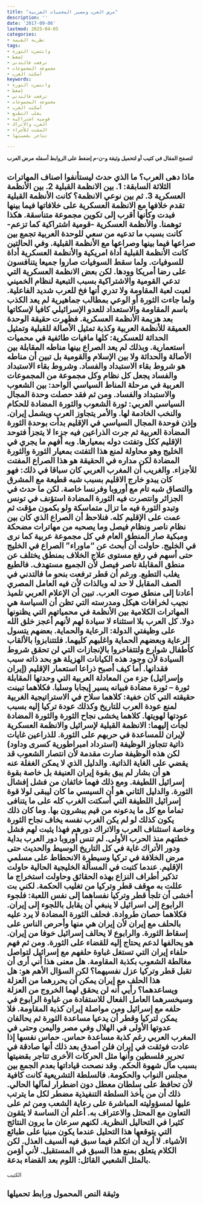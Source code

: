 ```yaml
---
title: "مرض العرب ومصير المحميات العربية"
description: ''
date: '2017-09-06'
lastmod: 2025-04-05
categories:
- نظرية القيمة
tags:
- وانتصرت الثورة
- إضغط
- ترفعت فالتدني
- مجموعة المجموعات
- أسكتت الغرب
keywords:
- وانتصرت الثورة
- إضغط
- ترفعت فالتدني
- مجموعة المجموعات
- أسكتت الغرب
- يغلب التطبع
- قومية اشتراكية
- العرب والاتراك
- المفتت للأجزاء
- تتاجر بقضيتها

---
```

**لتصفح المقال في كتيب أو لتحميل وثيقة و-ن-م إضغط على الروابط أسفله** **مرض العرب**

## **ماذا دهى العرب؟ ما الذي حدث ليستأنفوا اصناف المهاترات الثلاثة السابقة: 1. بين الانظمة القبلية 2. بين الأنظمة العسكرية 3. ثم بين نوعي الانظمة؟ كانت الأنظمة القبلية تقدم خلافها مع الانظمة العسكرية على خلافاتها فيما بينها فبدت وكأنها أقرب إلى تكوين مجموعة متناسقة. هكذا توهمنا. والأنظمة العسكرية -قومية اشتراكية كما تزعم- كانت بسبب ما تدعيه من سعي للوحدة العربية تجمع بين صراعها فيما بينها وصراعها مع الأنظمة القبلية. وفي الحالتين كانت الأنظمة القبلية أداة امريكية والأنظمة العسكرية أداة للسوفيات. ولما سقط السوفيات صاروا جميعا يتنافسون على رضا أمريكا وودها. لكن بعض الانظمة العسكرية التي تدعي القومية والاشتراكية بسبب التبعية لنظام الخميني لعبت لعبة المقاومة ولا تدري أنها فخ للعرب شديد الفاعلية. ولما جاءت الثورة أو الوعي بمطالب جماهيرية لم يعد الكذب باسم المقاومة والاستعداد للعدو الإسرائيلي كافيا لإسكاتها بعد هزيمة الأنظمة العسكرية. فظهرت حقيقة الوحدة العميقة للأنظمة العربية وكذبة تمثيل الأصالة للقبلية وتمثيل الحداثة للعسكرية: كلها مافيات طائفية في محميات استعمارية. وبذلك لم يعد الصراع بينها مناطه المقابلة بين الأصالة والحداثة ولا بين الإسلام والقومية بل تبين أن مناطه هو شروط بقاء الاستبداد والفساد. وشروط بقاء الاستبداد والفساد يجعل كل نظام وكل مجموعة من المجموعات العربية في مرحلة المناط السياسي الواحد: بين الشعوب والاستبداد والفساد. ومن ثم فقد حصلت وحدة المجال السياسي العربي: ثورة الشعوب والثورة المضادة للحكام والنخب الخادمة لها. والأمر يتجاوز العرب ويشمل إيران. وإذن فوحدة المجال السياسي في الإقليم بدأت بوحدة الثورة المضادة العربية ثم جرت الذراعين فيه جزءا لا يتجزأ فتوحد الإقليم ككل وتفتت دوله بمعيارها. وبه أفهم ما يجري في الخليج وهو محاولة لمنع هذا التفتت بمعيار الثورة والثورة المضادة لكن مداره في الحقيقة هو هذا الصراع المفتت للأجزاء. والغريب أن المغرب العربي كان سباقا في ذلك: فهو كان يبدو خارج الاقليم بسبب شبه قطيعة مع المشرق والتصاق شبه تام مع أوروبا وفرنسا خاصة. لكن ما حدث في الجزائر وانتصرت فيه الثورة المضادة استؤنف في تونس وتبدو الثورة فيه ما تزال متماسكة ولو بكمون مؤقت ثم عمت على الإقليم كله. فنلاحظ أن الصراع الذي كان بين نظام ناصر ونظام فيصل وما يصحبه من مهاترات مضحكة ومبكية صار المنطق العام في كل مجموعة عربية كما نرى في الخليج. حاولت أن أبحث عن “ماوراء” الصراع في الخليج حتى أسهم في رفع مستوى علاج الخلاف بمنطق يختلف عن منطق المقابلة ناصر فيصل لأن الجميع مستهدف. فالطبع يغلب التطبع. ورغم أن قطر ترفعت بنحو ما فالتدني في الصف المقابل لا حد له وبالذات لأن فيه العامل المصري أعادنا إلى منطق صوت العرب. تبين أن الإعلام العربي تلميذ نجيب لخرافات هيكل ومدرسته التي تظن أن السياسة هي المهاترات الكلامية بين الأنظمة في محمياتهم التي يظنونها دولا. كل العرب بلا استثناء لا سيادة لهم لأنهم أعجز خلق الله على وظيفتي الدولة: الرعاية والحماية. بعضهم يتسول الرعاية وبعضهم الحماية واغلبهم كليهما. فلتتنابزوا بالألقاب كأطفال شوارع ولتتفاخروا بالإنجازات التي لن تحقق شروط السيادة لأن وجود هذه الكيانات الهزيلة هو بحد ذاته سبب فقدانها. أما كيف أصبح ذراعا استعمار الإقليم (إيران وإسرائيل) جزء من المعادلة العربية التي وحدتها المقابلة ثورة – ثورة مضادة فبيانه يسير إيجابا وسلبا. فكلاهما تبينت حقيقته التي كان خفية: كلاهما سلاح في الاستراتيجية الغربية لمنع عودة العرب للتاريخ وكذلك عودة تركيا إليه بسبب عودتها لهويتها. كلاهما يخشى نجاح الثورة والثورة المضادة لجأت إليهما: الانظمة القبلية لإسرائيل والانظمة العسكرية لإيران للمساعدة في حربهم على الثورة. للذراعين غايات ذاتية تتجاوز الوظيفة (استرداد امبراطورية كسرى وداود) لكن هذه الوظيفة صارت مقدمة لأن انتصار الشعوب قد يقضي على الغاية الذاتية. والدليل الذي لا يمكن الغفلة عنه هو أن بشار لم يبق بقوة إيران العنيفة بل خاصة بقوة إسرائيل اللطيفة. ومع ذلك فهما خائفان من فشل إفشال الثورة. والدليل الثاني هو أن السيسي ما كان ليبقى لولا قوة إسرائيل اللطيفة التي أسكتت الغرب كله على ما يتنافى تماما مع كل ما يدعونه من قيم يبشرون بها. وما كان ذلك يكون كذلك لو لم يكن الغرب نفسه يخاف نجاح الثورة وخاصة استئناف العرب والاتراك دورهم فهذا يثبت لهم فشل خطتهم منذ الحرب الأولى. لم تنس أوروبا دور العرب بداية ودور الأتراك غاية في كل التاريخ الوسيط والحديث حتى مرض الخلافة في تركيا وسيطرة الانحطاط على مسلمي الإقليم. عندما كتبت في المسألة الخليجية الحالية حاولت تذكير أطراف النزاع بهذه الحقائق وحاولت استخراج ما عللت به موقف قطر وتركيا من تغليب الحكمة. لكني بت أخشى أن تلجأ قطر وتركيا نفساهما إلى نفس اللعبة: فلجوء الرابوع إلى اسرائيل لا ينبغي أن يقابل باللجوء إلى إيران. فكلاهما حصان طروادة. فحلف الثورة المضادة لا يرد عليه بالحلف مع إيران لأن إيران هي منها وأحرص الناس على إسقاط الثورة. والرابوع لا يحالف إسرائيل خوفا من إيران. هو يحالفها لدعم يحتاج إليه للقضاء على الثورة. ومن ثم فهم حلفاء إيران التي تستغل غباوة حلفهم مع إسرائيل لتواصل مغالطة الشعوب بكذبة المقاومة. هل معنى هذا أني أرى أن تقبل قطر وتركيا عزل نفسيهما؟ لكن السؤال الأهم هو: هل هذا الحلف مع إيران يمكن أن يحررهما من العزلة ويساعدهما؟ رأيي أنه لن يحقق لهما الخروج من العزلة وسيخسرهما العامل الفعال للاستفادة من غباوة الرابوع في حلفه مع إسرائيل ومن مواصلة إيران كذبة المقاومة. فلا يمكن لتركيا وقطر أن يدعيا مساعدة الثورة ثم يحالفان عدوتها الأولى في الهلال وفي مصر واليمن وحتى في المغرب العربي رغم كذبة مساعدة حماس. حماس نفسها إذا عادت فوثقت في إيران فلن أصدق بعد ذلك أنها صادقة في تحرير فلسطين وأنها مثل الحركات الأخرى تتاجر بقضيتها بسبب مآل شهوة الحكم. وقد نصحت قياداتها بعدم الجمع بين مجلس النواب والحكومة. فالسلطة التشريعية كانت كافية لأن تحافظ على سلطان معطل دون اضطرار لمآلها الحالي. ذلك أن من يأخذ السلطة التنفيذية مضطر لكل ما يترتب عليها لمسؤوليته المباشرة على رعاية الشعب ومن ثم على التعاون مع المحتل والاعتراف به. أعلم أن الساسة لا يثقون كثيرا في التحاليل النظرية. لكنهم سرعان ما يرون النتائج التي يتوقعها هذا التحليل عندما يكون مبنيا على طبائع الأشياء. لا أريد أن اتكلم فيما سبق فيه السيف العذل. لكن الكلام يتعلق بمنع هذا السبق في المستقبل. لأني أؤمن بالمثل الشعبي القائل: اللوم بعد القضاء بدعة.**

الكتيب

## وثيقة النص المحمول ورابط تحميلها

###
